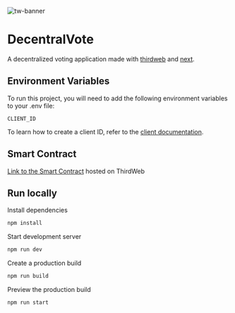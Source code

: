 ![tw-banner](https://github.com/thirdweb-example/next-starter/assets/57885104/20c8ce3b-4e55-4f10-ae03-2fe4743a5ee8)

# DecentralVote

A decentralized voting application made with [thirdweb](https://thirdweb.com/) and [next](https://nextjs.org/).

## Environment Variables

To run this project, you will need to add the following environment variables to your .env file:

`CLIENT_ID`

To learn how to create a client ID, refer to the [client documentation](https://portal.thirdweb.com/typescript/v5/client).

## Smart Contract

[Link to the Smart Contract](https://thirdweb.com/sepolia/0xf8D0bC191668aD30DA42FB8C1CE0bDeaD1353d55) hosted on ThirdWeb

## Run locally

Install dependencies

```bash
npm install
```

Start development server

```bash
npm run dev
```

Create a production build

```bash
npm run build
```

Preview the production build

```bash
npm run start
```
